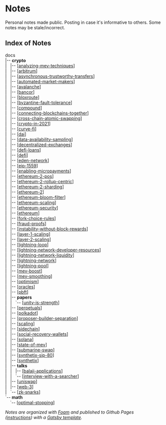 # Notes

Personal notes made public. Posting in case it's informative to others. Some notes may be stale/incorrect.
## Index of Notes

docs<br />
|-- **crypto** <br />
|&nbsp;&nbsp;&nbsp;|-- [[analyzing-mev-techniques]]<br />
|&nbsp;&nbsp;&nbsp;|-- [[arbitrum]]<br />
|&nbsp;&nbsp;&nbsp;|-- [[asynchronous-trustworthy-transfers]]<br />
|&nbsp;&nbsp;&nbsp;|-- [[automated-market-makers]]<br />
|&nbsp;&nbsp;&nbsp;|-- [[avalanche]]<br />
|&nbsp;&nbsp;&nbsp;|-- [[bancor]]<br />
|&nbsp;&nbsp;&nbsp;|-- [[bloxroute]]<br />
|&nbsp;&nbsp;&nbsp;|-- [[byzantine-fault-tolerance]]<br />
|&nbsp;&nbsp;&nbsp;|-- [[compound]]<br />
|&nbsp;&nbsp;&nbsp;|-- [[connecting-blockchains-together]]<br />
|&nbsp;&nbsp;&nbsp;|-- [[cross-chain-atomic-swapping]]<br />
|&nbsp;&nbsp;&nbsp;|-- [[crypto-in-2021]]<br />
|&nbsp;&nbsp;&nbsp;|-- [[curve-fi]]<br />
|&nbsp;&nbsp;&nbsp;|-- [[dai]]<br />
|&nbsp;&nbsp;&nbsp;|-- [[data-availability-sampling]]<br />
|&nbsp;&nbsp;&nbsp;|-- [[decentralized-exchanges]]<br />
|&nbsp;&nbsp;&nbsp;|-- [[defi-loans]]<br />
|&nbsp;&nbsp;&nbsp;|-- [[defi]]<br />
|&nbsp;&nbsp;&nbsp;|-- [[eden-network]]<br />
|&nbsp;&nbsp;&nbsp;|-- [[eip-1559]]<br />
|&nbsp;&nbsp;&nbsp;|-- [[enabling-micropayments]]<br />
|&nbsp;&nbsp;&nbsp;|-- [[ethereum-2-pos]]<br />
|&nbsp;&nbsp;&nbsp;|-- [[ethereum-2-rollup-centric]]<br />
|&nbsp;&nbsp;&nbsp;|-- [[ethereum-2-sharding]]<br />
|&nbsp;&nbsp;&nbsp;|-- [[ethereum-2]]<br />
|&nbsp;&nbsp;&nbsp;|-- [[ethereum-bloom-filter]]<br />
|&nbsp;&nbsp;&nbsp;|-- [[ethereum-scaling]]<br />
|&nbsp;&nbsp;&nbsp;|-- [[ethereum-security]]<br />
|&nbsp;&nbsp;&nbsp;|-- [[ethereum]]<br />
|&nbsp;&nbsp;&nbsp;|-- [[fork-choice-rules]]<br />
|&nbsp;&nbsp;&nbsp;|-- [[fraud-proofs]]<br />
|&nbsp;&nbsp;&nbsp;|-- [[instability-without-block-rewards]]<br />
|&nbsp;&nbsp;&nbsp;|-- [[layer-1-scaling]]<br />
|&nbsp;&nbsp;&nbsp;|-- [[layer-2-scaling]]<br />
|&nbsp;&nbsp;&nbsp;|-- [[lightning-loop]]<br />
|&nbsp;&nbsp;&nbsp;|-- [[lightning-network-developer-resources]]<br />
|&nbsp;&nbsp;&nbsp;|-- [[lightning-network-liquidity]]<br />
|&nbsp;&nbsp;&nbsp;|-- [[lightning-network]]<br />
|&nbsp;&nbsp;&nbsp;|-- [[lightning-pool]]<br />
|&nbsp;&nbsp;&nbsp;|-- [[mev-boost]]<br />
|&nbsp;&nbsp;&nbsp;|-- [[mev-smoothing]]<br />
|&nbsp;&nbsp;&nbsp;|-- [[optimism]]<br />
|&nbsp;&nbsp;&nbsp;|-- [[oracles]]<br />
|&nbsp;&nbsp;&nbsp;|-- [[pbft]]<br />
|&nbsp;&nbsp;&nbsp;|-- **papers**<br />
|&nbsp;&nbsp;&nbsp;|&nbsp;&nbsp;&nbsp;\`-- [[unity-is-strength]]<br />
|&nbsp;&nbsp;&nbsp;|-- [[perpetuals]]<br />
|&nbsp;&nbsp;&nbsp;|-- [[polkadot]]<br />
|&nbsp;&nbsp;&nbsp;|-- [[proposer-builder-separation]]<br />
|&nbsp;&nbsp;&nbsp;|-- [[scaling]]<br />
|&nbsp;&nbsp;&nbsp;|-- [[sidechain]]<br />
|&nbsp;&nbsp;&nbsp;|-- [[social-recovery-wallets]]<br />
|&nbsp;&nbsp;&nbsp;|-- [[solana]]<br />
|&nbsp;&nbsp;&nbsp;|-- [[state-of-mev]]<br />
|&nbsp;&nbsp;&nbsp;|-- [[submarine-swap]]<br />
|&nbsp;&nbsp;&nbsp;|-- [[synthetix-sip-80]]<br />
|&nbsp;&nbsp;&nbsp;|-- [[synthetix]]<br />
|&nbsp;&nbsp;&nbsp;|-- **talks**<br />
|&nbsp;&nbsp;&nbsp;|&nbsp;&nbsp;&nbsp;|-- [[balaji-applications]]<br />
|&nbsp;&nbsp;&nbsp;|&nbsp;&nbsp;&nbsp;\`-- [[interview-with-a-searcher]]<br />
|&nbsp;&nbsp;&nbsp;|-- [[uniswap]]<br />
|&nbsp;&nbsp;&nbsp;|-- [[web-3]]<br />
|&nbsp;&nbsp;&nbsp;\`-- [[zk-snarks]]<br />
\`-- **math**<br />
&nbsp;&nbsp;&nbsp; \`-- [[optimal-stopping]]<br />

_Notes are organized with [Foam](https://foambubble.github.io/) and published to Github Pages ([instructions](https://foambubble.github.io/foam/publishing/publish-to-github-pages.html)) with a [Gatsby template](https://github.com/mathieudutour/foam-gatsby-template)._

[//begin]: # "Autogenerated link references for markdown compatibility"
[analyzing-mev-techniques]: docs/crypto/analyzing-mev-techniques "Analyzing MEV Transactions"
[arbitrum]: docs/crypto/arbitrum "Arbitrum"
[asynchronous-trustworthy-transfers]: docs/crypto/asynchronous-trustworthy-transfers "Asynchronous Trustworthy Transfers"
[automated-market-makers]: docs/crypto/automated-market-makers "Automated Market Makers (AMM)"
[bancor]: docs/crypto/bancor "Bancor"
[bloxroute]: docs/crypto/bloxroute "bloXroute"
[compound]: docs/crypto/compound "Compound"
[connecting-blockchains-together]: docs/crypto/connecting-blockchains-together "Connecting Blockchains Together"
[cross-chain-atomic-swapping]: docs/crypto/cross-chain-atomic-swapping "Cross-Chain Atomic Swapping"
[crypto-in-2021]: docs/crypto/crypto-in-2021 "Crypto in 2021"
[curve-fi]: docs/crypto/curve-fi "Curve Finance"
[dai]: docs/crypto/dai "Dai (Stablecoin)"
[data-availability-sampling]: docs/crypto/data-availability-sampling "Data Availability Sampling"
[decentralized-exchanges]: docs/crypto/decentralized-exchanges "Decentralized Exchanges"
[defi-loans]: docs/crypto/defi-loans "DeFi"
[defi]: docs/crypto/defi "DeFi"
[eden-network]: docs/crypto/eden-network "Eden Network"
[eip-1559]: docs/crypto/eip-1559 "EIP 1559"
[enabling-micropayments]: docs/crypto/enabling-micropayments "Enabling Micropayments"
[ethereum-2-pos]: docs/crypto/ethereum-2-pos "Ethereum 2: Proof of Stake"
[ethereum-2-rollup-centric]: docs/crypto/ethereum-2-rollup-centric "Ethereum 2: Rollup-Centric Roadmap"
[ethereum-2-sharding]: docs/crypto/ethereum-2-sharding "Ethereum 2: Sharding"
[ethereum-2]: docs/crypto/ethereum-2 "Ethereum 2"
[ethereum-bloom-filter]: docs/crypto/ethereum-bloom-filter "Ethereum Bloom Filter"
[ethereum-scaling]: docs/crypto/ethereum-scaling "Ethereum Scaling"
[ethereum-security]: docs/crypto/ethereum-security "Ethereum Security"
[ethereum]: docs/crypto/ethereum "Ethereum"
[fork-choice-rules]: docs/crypto/fork-choice-rules "Fork Choice Rules"
[fraud-proofs]: docs/crypto/fraud-proofs "Fraud Proofs"
[instability-without-block-rewards]: docs/crypto/instability-without-block-rewards "Instability Without Block Rewards"
[layer-1-scaling]: docs/crypto/layer-1-scaling "Layer-1 Scaling"
[layer-2-scaling]: docs/crypto/layer-2-scaling "Layer-2 Scaling"
[lightning-loop]: docs/crypto/lightning-loop "Lightning Loop"
[lightning-network-developer-resources]: docs/crypto/lightning-network-developer-resources "Lightning Network Developer Resources"
[lightning-network-liquidity]: docs/crypto/lightning-network-liquidity "Lightning Network Liquidity"
[lightning-network]: docs/crypto/lightning-network "Lightning"
[lightning-pool]: docs/crypto/lightning-pool "Lightning Pool"
[mev-boost]: docs/crypto/mev-boost "MEV Boost"
[mev-smoothing]: docs/crypto/mev-smoothing "MEV Smoothing"
[optimism]: docs/crypto/optimism "Optimism"
[oracles]: docs/crypto/oracles "Oracles"
[unity-is-strength]: docs/crypto/papers/unity-is-strength "Unity is Strength: A Formalization of Cross-Domain Maximal Extractable Value"
[perpetuals]: docs/crypto/perpetuals "Perpetuals"
[polkadot]: docs/crypto/polkadot "Polkadot"
[proposer-builder-separation]: docs/crypto/proposer-builder-separation "Proposer Builder Separation"
[scaling]: docs/crypto/scaling "Scaling"
[sidechain]: docs/crypto/sidechain "Sidechains"
[social-recovery-wallets]: docs/crypto/social-recovery-wallets "Social Recovery Wallets"
[solana]: docs/crypto/solana "Solana"
[state-of-mev]: docs/crypto/state-of-mev "State of MEV"
[submarine-swap]: docs/crypto/submarine-swap "Submarine Swap"
[synthetix-sip-80]: docs/crypto/synthetix-sip-80 "Synthetix: SIP 80 (Synthetic Futures)"
[synthetix]: docs/crypto/synthetix "Synthetix"
[balaji-applications]: docs/crypto/talks/balaji-applications "Balaji Srinivasan: Applications: Today & 2025"
[interview-with-a-searcher]: docs/crypto/talks/interview-with-a-searcher "Interview with a Searcher - with MEV Senpai and Hasu"
[uniswap]: docs/crypto/uniswap "Uniswap (V1)"
[web-3]: docs/crypto/web-3 "Web 3.0"
[zk-snarks]: docs/crypto/zk-snarks "zk-SNARKs"
[optimal-stopping]: docs/math/optimal-stopping "Optimal Stopping"
[//end]: # "Autogenerated link references"
[//begin]: # "Autogenerated link references for markdown compatibility"
[analyzing-mev-techniques]: docs/crypto/analyzing-mev-techniques "Analyzing MEV Transactions"
[arbitrum]: docs/crypto/arbitrum "Arbitrum"
[asynchronous-trustworthy-transfers]: docs/crypto/asynchronous-trustworthy-transfers "Asynchronous Trustworthy Transfers"
[automated-market-makers]: docs/crypto/automated-market-makers "Automated Market Makers (AMM)"
[avalanche]: docs/crypto/avalanche "Avalanche"
[bancor]: docs/crypto/bancor "Bancor"
[bloxroute]: docs/crypto/bloxroute "bloXroute"
[byzantine-fault-tolerance]: docs/crypto/byzantine-fault-tolerance "Byzantine Fault Tolerance"
[compound]: docs/crypto/compound "Compound"
[connecting-blockchains-together]: docs/crypto/connecting-blockchains-together "Connecting Blockchains Together"
[cross-chain-atomic-swapping]: docs/crypto/cross-chain-atomic-swapping "Cross-Chain Atomic Swapping"
[crypto-in-2021]: docs/crypto/crypto-in-2021 "Crypto in 2021"
[curve-fi]: docs/crypto/curve-fi "Curve Finance"
[dai]: docs/crypto/dai "Dai (Stablecoin)"
[data-availability-sampling]: docs/crypto/data-availability-sampling "Data Availability Sampling"
[decentralized-exchanges]: docs/crypto/decentralized-exchanges "Decentralized Exchanges"
[defi-loans]: docs/crypto/defi-loans "DeFi"
[defi]: docs/crypto/defi "DeFi"
[eden-network]: docs/crypto/eden-network "Eden Network"
[eip-1559]: docs/crypto/eip-1559 "EIP 1559"
[enabling-micropayments]: docs/crypto/enabling-micropayments "Enabling Micropayments"
[ethereum-2-pos]: docs/crypto/ethereum-2-pos "Ethereum 2: Proof of Stake"
[ethereum-2-rollup-centric]: docs/crypto/ethereum-2-rollup-centric "Ethereum 2: Rollup-Centric Roadmap"
[ethereum-2-sharding]: docs/crypto/ethereum-2-sharding "Ethereum 2: Sharding"
[ethereum-2]: docs/crypto/ethereum-2 "Ethereum 2"
[ethereum-bloom-filter]: docs/crypto/ethereum-bloom-filter "Ethereum Bloom Filter"
[ethereum-scaling]: docs/crypto/ethereum-scaling "Ethereum Scaling"
[ethereum-security]: docs/crypto/ethereum-security "Ethereum Security"
[ethereum]: docs/crypto/ethereum "Ethereum"
[fork-choice-rules]: docs/crypto/fork-choice-rules "Fork Choice Rules"
[fraud-proofs]: docs/crypto/fraud-proofs "Fraud Proofs"
[instability-without-block-rewards]: docs/crypto/instability-without-block-rewards "Instability Without Block Rewards"
[layer-1-scaling]: docs/crypto/layer-1-scaling "Layer-1 Scaling"
[layer-2-scaling]: docs/crypto/layer-2-scaling "Layer-2 Scaling"
[lightning-loop]: docs/crypto/lightning-loop "Lightning Loop"
[lightning-network-developer-resources]: docs/crypto/lightning-network-developer-resources "Lightning Network Developer Resources"
[lightning-network-liquidity]: docs/crypto/lightning-network-liquidity "Lightning Network Liquidity"
[lightning-network]: docs/crypto/lightning-network "Lightning"
[lightning-pool]: docs/crypto/lightning-pool "Lightning Pool"
[mev-boost]: docs/crypto/mev-boost "MEV Boost"
[mev-smoothing]: docs/crypto/mev-smoothing "MEV Smoothing"
[optimism]: docs/crypto/optimism "Optimism"
[oracles]: docs/crypto/oracles "Oracles"
[pbft]: docs/crypto/pbft "Practical Byzantine Fault Tolerance (pBFT)"
[unity-is-strength]: docs/crypto/papers/unity-is-strength "Unity is Strength: A Formalization of Cross-Domain Maximal Extractable Value"
[perpetuals]: docs/crypto/perpetuals "Perpetuals"
[polkadot]: docs/crypto/polkadot "Polkadot"
[proposer-builder-separation]: docs/crypto/proposer-builder-separation "Proposer Builder Separation"
[scaling]: docs/crypto/scaling "Scaling"
[sidechain]: docs/crypto/sidechain "Sidechains"
[social-recovery-wallets]: docs/crypto/social-recovery-wallets "Social Recovery Wallets"
[solana]: docs/crypto/solana "Solana"
[state-of-mev]: docs/crypto/state-of-mev "State of MEV"
[submarine-swap]: docs/crypto/submarine-swap "Submarine Swap"
[synthetix-sip-80]: docs/crypto/synthetix-sip-80 "Synthetix: SIP 80 (Synthetic Futures)"
[synthetix]: docs/crypto/synthetix "Synthetix"
[balaji-applications]: docs/crypto/talks/balaji-applications "Balaji Srinivasan: Applications: Today & 2025"
[interview-with-a-searcher]: docs/crypto/talks/interview-with-a-searcher "Interview with a Searcher - with MEV Senpai and Hasu"
[uniswap]: docs/crypto/uniswap "Uniswap (V1)"
[web-3]: docs/crypto/web-3 "Web 3.0"
[zk-snarks]: docs/crypto/zk-snarks "zk-SNARKs"
[optimal-stopping]: docs/math/optimal-stopping "Optimal Stopping"
[//end]: # "Autogenerated link references"
